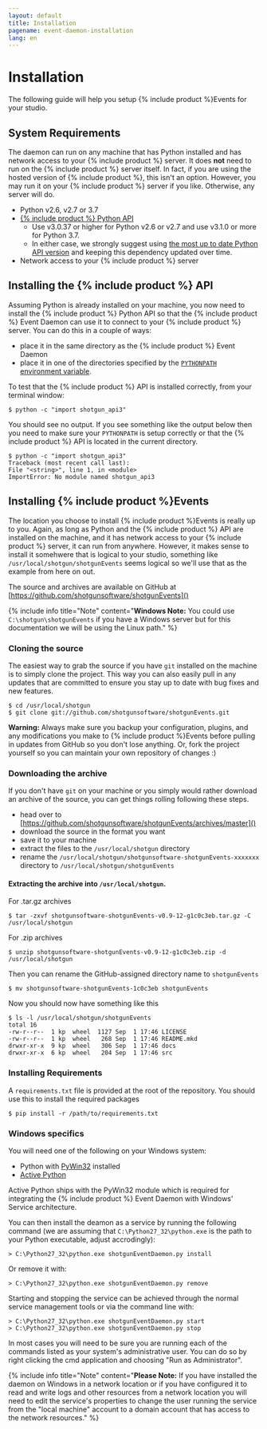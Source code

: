 ```yaml
---
layout: default
title: Installation
pagename: event-daemon-installation
lang: en
---
```



# Installation

The following guide will help you setup {% include product %}Events for your studio.

<a id="System_Requirements"></a>
## System Requirements

The daemon can run on any machine that has Python installed and has network
access to your {% include product %} server. It does **not** need to run on the {% include product %} server
itself. In fact, if you are using the hosted version of {% include product %}, this isn't
an option. However, you may run it on your {% include product %} server if you like. Otherwise,
any server will do.

* Python v2.6, v2.7 or 3.7
* [{% include product %} Python API](https://github.com/shotgunsoftware/python-api)
  * Use v3.0.37 or higher for Python v2.6 or v2.7 and use v3.1.0 or more for Python 3.7.
  * In either case, we strongly suggest using [the most up to date Python API version](https://github.com/shotgunsoftware/python-api/releases) and keeping this dependency updated over time.
* Network access to your {% include product %} server

<a id="Installing_Shotgun_API"></a>
## Installing the {% include product %} API

Assuming Python is already installed on your machine, you now need to install
the {% include product %} Python API so that the {% include product %} Event Daemon can use it to connect to your
{% include product %} server. You can do this in a couple of ways:

- place it in the same directory as the {% include product %} Event Daemon
- place it in one of the directories specified by the [`PYTHONPATH` environment 
  variable](http://docs.python.org/tutorial/modules.html).

To test that the {% include product %} API is installed correctly, from your terminal window:

```
$ python -c "import shotgun_api3"
```

You should see no output. If you see something like the output below then you 
need to make sure your `PYTHONPATH` is setup correctly or that the {% include product %} API
is located in the current directory.

```
$ python -c "import shotgun_api3"
Traceback (most recent call last):
File "<string>", line 1, in <module>
ImportError: No module named shotgun_api3
```

<a id="Installing_shotgunEvents"></a>
## Installing {% include product %}Events

The location you choose to install {% include product %}Events is really up to you. Again, as
long as Python and the {% include product %} API are installed on the machine, and it has
network access to your {% include product %} server, it can run from anywhere. However, it
makes sense to install it somehwere that is logical to your studio, something
like `/usr/local/shotgun/shotgunEvents` seems logical so we'll use that as the
example from here on out.

The source and archives are available on GitHub at [https://github.com/shotgunsoftware/shotgunEvents]()

{% include info title="Note" content="**Windows Note:** You could use `C:\shotgun\shotgunEvents` if you have a Windows server but for this documentation we will be using the Linux path." %}

<a id="Cloning_Source"></a>
### Cloning the source

The easiest way to grab the source if you have `git` installed on the machine
is to simply clone the project. This way you can also easily pull in any updates
that are committed to ensure you stay up to date with bug fixes and new 
features.

```
$ cd /usr/local/shotgun
$ git clone git://github.com/shotgunsoftware/shotgunEvents.git
```

**Warning:** Always make sure you backup your configuration, plugins, and any modifications
you make to {% include product %}Events before pulling in updates from GitHub so you don't 
lose anything. Or, fork the project yourself so you can maintain your own
repository of changes :)

<a id="Downloading_Archive"></a>
### Downloading the archive

If you don't have `git` on your machine or you simply would rather download
an archive of the source, you can get things rolling following these steps.

- head over to [https://github.com/shotgunsoftware/shotgunEvents/archives/master]()
- download the source in the format you want
- save it to your machine
- extract the files to the `/usr/local/shotgun` directory
- rename the `/usr/local/shotgun/shotgunsoftware-shotgunEvents-xxxxxxx` directory 
  to `/usr/local/shotgun/shotgunEvents`

#### Extracting the archive into `/usr/local/shotgun`.

For .tar.gz archives

```
$ tar -zxvf shotgunsoftware-shotgunEvents-v0.9-12-g1c0c3eb.tar.gz -C /usr/local/shotgun
```

For .zip archives

```
$ unzip shotgunsoftware-shotgunEvents-v0.9-12-g1c0c3eb.zip -d /usr/local/shotgun
```

Then you can rename the GitHub-assigned directory name to `shotgunEvents`

```
$ mv shotgunsoftware-shotgunEvents-1c0c3eb shotgunEvents
```

Now you should now have something like this

```
$ ls -l /usr/local/shotgun/shotgunEvents
total 16
-rw-r--r--  1 kp  wheel  1127 Sep  1 17:46 LICENSE
-rw-r--r--  1 kp  wheel   268 Sep  1 17:46 README.mkd
drwxr-xr-x  9 kp  wheel   306 Sep  1 17:46 docs
drwxr-xr-x  6 kp  wheel   204 Sep  1 17:46 src
```

<a id="Installing Requirements"></a>
### Installing Requirements

A `requirements.txt` file is provided at the root of the repository. You should use this to install the required packages

```
$ pip install -r /path/to/requirements.txt
```


<a id="Windows_Specifics"></a>
### Windows specifics

You will need one of the following on your Windows system:

* Python with [PyWin32](http://sourceforge.net/projects/pywin32/) installed
* [Active Python](http://www.activestate.com/activepython)

Active Python ships with the PyWin32 module which is required for integrating the {% include product %} Event Daemon with Windows' Service architecture.

You can then install the deamon as a service by running the following command (we are assuming that `C:\Python27_32\python.exe` is the path to your Python executable, adjust accrodingly):

```
> C:\Python27_32\python.exe shotgunEventDaemon.py install
```

Or remove it with:

```
> C:\Python27_32\python.exe shotgunEventDaemon.py remove
```

Starting and stopping the service can be achieved through the normal service management tools or via the command line with:

```
> C:\Python27_32\python.exe shotgunEventDaemon.py start
> C:\Python27_32\python.exe shotgunEventDaemon.py stop
```

In most cases you will need to be sure you are running each of the commands listed as your system's administrative user. You can do so by right clicking the cmd application and choosing "Run as Administrator".

{% include info title="Note" content="**Please Note:** If you have installed the daemon on Windows in a network location or if you have configured it to read and write logs and other resources from a network location you will need to edit the service's properties to change the user running the service from the "local machine" account to a domain account that has access to the network resources." %}